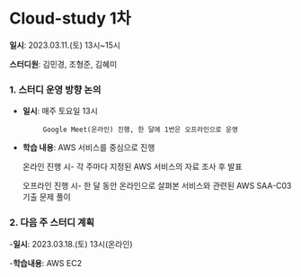 # Cloud-study 1차

**일시**: 2023.03.11.(토) 13시~15시

**스터디원**: 김민경, 조형준, 김혜미



### 1. 스터디 운영 방향 논의
  - **일시**: 매주 토요일 13시
             
             Google Meet(온라인) 진행, 한 달에 1번은 오프라인으로 운영
  - **학습 내용**: AWS 서비스를 중심으로 진행
  
    온라인 진행 시- 각 주마다 지정된 AWS 서비스의 자료 조사 후 발표
    
    오프라인 진행 시- 한 달 동안 온라인으로 살펴본 서비스와 관련된 AWS SAA-C03 기출 문제 풀이


### 2. 다음 주 스터디 계획
  -**일시**: 2023.03.18.(토) 13시(온라인)
  
  -**학습내용**: AWS EC2
